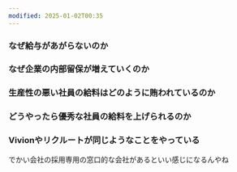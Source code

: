 ```yaml
---
modified: 2025-01-02T00:35
---
```

  

  

  

### なぜ給与があがらないのか

  

### なぜ企業の内部留保が増えていくのか

  

### 生産性の悪い社員の給料はどのように賄われているのか

  

### どうやったら優秀な社員の給料を上げられるのか

  

### Vivionやリクルートが同じようなことをやっている

  

でかい会社の採用専用の窓口的な会社があるといい感じになるんやね